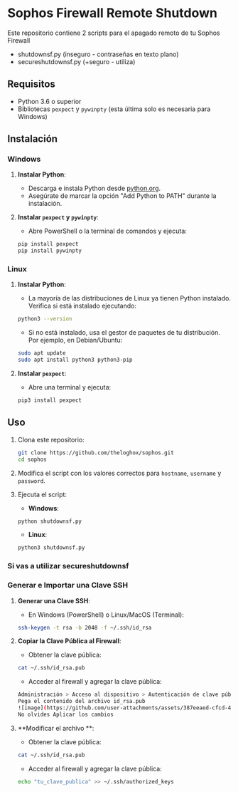 # Sophos Firewall Remote Shutdown
Este repositorio contiene 2 scripts para el apagado remoto de tu Sophos Firewall

- shutdownsf.py (inseguro - contraseñas en texto plano)
- secureshutdownsf.py (+seguro - utiliza)

## Requisitos

- Python 3.6 o superior
- Bibliotecas `pexpect` y `pywinpty` (esta última solo es necesaria para Windows)

## Instalación

### Windows

1. **Instalar Python**:
    - Descarga e instala Python desde [python.org](https://www.python.org/downloads/windows/).
    - Asegúrate de marcar la opción "Add Python to PATH" durante la instalación.

2. **Instalar `pexpect` y `pywinpty`**:
    - Abre PowerShell o la terminal de comandos y ejecuta:
    ```sh
    pip install pexpect
    pip install pywinpty
    ```

### Linux

1. **Instalar Python**:
    - La mayoría de las distribuciones de Linux ya tienen Python instalado. Verifica si está instalado ejecutando:
    ```sh
    python3 --version
    ```
    - Si no está instalado, usa el gestor de paquetes de tu distribución. Por ejemplo, en Debian/Ubuntu:
    ```sh
    sudo apt update
    sudo apt install python3 python3-pip
    ```

2. **Instalar `pexpect`**:
    - Abre una terminal y ejecuta:
    ```sh
    pip3 install pexpect
    ```

## Uso

1. Clona este repositorio:
    ```sh
    git clone https://github.com/theloghox/sophos.git
    cd sophos
    ```

2. Modifica el script con los valores correctos para `hostname`, `username` y `password`.

3. Ejecuta el script:

    - **Windows**:
    ```sh
    python shutdownsf.py
    ```

    - **Linux**:
    ```sh
    python3 shutdownsf.py
    ```

### Si vas a utilizar secureshutdownsf 

### Generar e Importar una Clave SSH

1. **Generar una Clave SSH**:
    - En Windows (PowerShell) o Linux/MacOS (Terminal):
    ```sh
    ssh-keygen -t rsa -b 2048 -f ~/.ssh/id_rsa
    ```

2. **Copiar la Clave Pública al Firewall**:
    - Obtener la clave pública:
    ```sh
    cat ~/.ssh/id_rsa.pub
    ```
    - Acceder al firewall y agregar la clave pública:
    ```sh
    Administración > Acceso al dispositivo > Autenticación de clave pública para el administrador
    Pega el contenido del archivo id_rsa.pub
    ![image](https://github.com/user-attachments/assets/387eeaed-cfcd-421a-8a84-efe9d851ae0f)
    No olvides Aplicar los cambios
    ```

3. **Modificar el archivo **:
    - Obtener la clave pública:
    ```sh
    cat ~/.ssh/id_rsa.pub
    ```
    - Acceder al firewall y agregar la clave pública:
    ```sh
    echo "tu_clave_publica" >> ~/.ssh/authorized_keys
    ```



